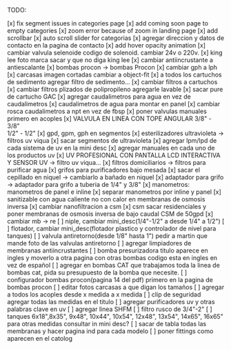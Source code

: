 TODO:

[x] fix segment issues in categories page 
[x] add coming soon page to empty categories
[x] zoom error because of zoom in landing page
[x] add scrollbar
[x] auto scroll slider for categorias
[x] agregar direccion y datos de contacto en la pagina de contacto
[x] add hover opacity animation
[x] cambiar valvula selenoide codigo de solenoid. cambiar 24v o 220v.
[x] king lee foto marca sacar y que no diga king lee
[x] cambiar antiincrustante a antiescalante
[x] bombas procon -> bombas Procon
[x] cambiar gph a lph
[x] carcasas imagen cortadas cambiar a object-fit
[x] a todos los cartuchos de sedimento agregar filtro de sedimento...
[x] cambiar filtros a cartuchos
[x] cambiar filtros plizados de polipropileno agregarle lavable
[x] sacar pure de cartucho GAC
[x] agregar caudalimetros para agua en vez de caudalimetros
[x] caudalimetros de agua para montar en panel
[x] cambiar rosca caudalimetros a npt en vez de fbsp
[x] poner valvulas manuales primero en acoples
[x] VALVULA EN LINEA CON TOPE ANGULAR 3/8" - 3/8" <br/> 1/2" - 1/2"
[x] gpd, gpm, gph en segmentos
[x] esterilizadores ultravioleta -> filtros uv viqua
[x] sacar segmentos de ultravioleta
[x] agregar lpm/lpd de cada sistema de uv en la mini desc
[x] agregar manuales en cada uno de los productos uv
[x] UV PROFESIONAL CON PANTALLA LCD INTERACTIVA Y SENSOR UV -> filtro uv viqua...
[x] filtros domiciliarios -> filtros para purificar agua
[x] grifos para purificadores bajo mesada
[x] sacar el cepillado en niquel -> cambiarlo a bañado en niquel
[x] adaptador para grifo -> adaptador para grifo a tuberia de 1/4" y 3/8"
[x] manometros: manometros de panel e inline
[x] separar manometros por inline y panel
[x] sanitizable con agua caliente no con calor en membranas de osmosis inversa
[x] cambiar nanofiltracion a csm
[x] csm sacar residenciales y poner membranas de osmosis inversa de bajo caudal CSM de 50gpd
[x] cambiar mb -> re
[ ] niple, cambiar mini_desc(1/4"-1/2" a desde 1/4" a 1/2")
[ ] flotador, cambiar mini_desc(flotador plastico y controlador de nivel para tanques)
[ ] valvula antiretorno(desde 1/8" hasta 1") pedir a martin que mande foto de las valvulas antiretorno
[ ] agregar limpiadores de membranas antiincrustantes
[ ] bomba presurizadora titulo aparece en ingles y moverlo a otra pagina con otras bombas codigo esta en ingles en vez de español
[ ] agregar en bombas CAT que trabajamos toda la linea de bombas cat, pida su presupuesto de la bomba que necesite.
[ ] configurador bombas procon(pagina 14 del pdf) primero en la pagina de bombas procon
[ ] editar fotos carcasas a que digan los tamaños
[ ] agregar a todos los acoples desde x medida a x medida
[ ] clip de seguridad agregar todas las medidas en el titulo
[ ] agregar purificadores uv y otras palabras clave en uv
[ ] agregar linea SHFM
[ ] filtro rusco de 3/4"-2"
[ ] tanques 6x18",8x35", 9x48", 10x44", 10x54", 12x48", 13x54", 14x65", 16x65" para otras medidas consultar in mini desc?
[ ] sacar de tabla todas las membranas y hacer pagina ind para cada modelo
[ ] poner fittings como aparecen en el catolog